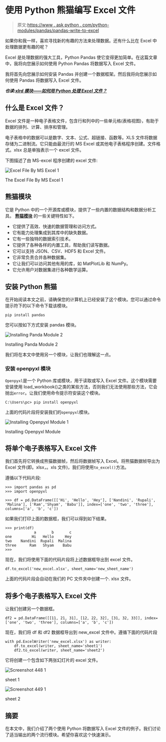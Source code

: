 # 使用 Python 熊猫编写 Excel 文件

> 原文:[https://www . ask python . com/python-modules/pandas/pandas-write-to-excel](https://www.askpython.com/python-modules/pandas/pandas-write-to-excel)

如果你和我一样，喜欢寻找新的有趣的方法来处理数据。还有什么比在 Excel 中处理数据更有趣的呢？

Excel 是处理数据的强大工具，Python Pandas 使它变得更加简单。在这篇文章中，我将向您展示如何使用 Python Pandas 将数据写入 Excel 文件。

我将首先向您展示如何安装 Pandas 并创建一个数据框架。然后我将向您展示如何使用 Pandas 将数据写入 Excel 文件。

***也读:[xlrd 模块——如何用 Python 处理 Excel 文件？](https://www.askpython.com/python-modules/xlrd-module)***

## 什么是 Excel 文件？

Excel 文件是一种电子表格文件，包含行和列中的一些单元格(表格视图)，有助于数据的排列、计算、排序和管理。

电子表格中的数据可以是数字、文本、公式、超链接、函数等。XLS 文件将数据存储为二进制流。它只能由最流行的 MS Excel 或其他电子表格程序创建。文件格式。xlsx 总是单独表示一个 excel 文件。

下图描述了由 MS-excel 程序创建的 excel 文件:

![Excel File By MS Excel 1](../Images/4ced5c814d53a96113a09284c629d578.png)

The Excel File By MS Excel 1

## 熊猫模块

它是 Python 中的一个开源库或模块，提供了一些内置的数据结构和数据分析工具。 [**熊猫模块**](https://www.askpython.com/python-modules/pandas/python-pandas-module-tutorial) 的一些关键特性如下。

*   它提供了高效、快速的数据管理和访问方式。
*   它有能力处理集成到其库中的缺失数据。
*   它有一些独特的数据索引技术。
*   它提供了各种各样的内置工具，帮助我们读写数据。
*   它可以支持 JSON、CSV、HDF5 和 Excel 文件。
*   它非常负责合并各种数据集。
*   它让我们可以访问其他有用的库，如 MatPlotLib 和 NumPy。
*   它允许用户对数据集进行各种数学运算。

## 安装 Python 熊猫

在开始阅读本文之前，请确保您的计算机上已经安装了这个模块。您可以通过命令提示符下的以下命令下载该模块。

```
pip install pandas

```

您可以按如下方式安装 pandas 模块。

![Installing Panda Module 2](../Images/77701ada77b669d64dd404c38715c7bd.png)

Installing Panda Module 2

我们将在本文中使用另一个模块，让我们也理解这一点。

### 安装 openpyxl 模块

`Openpyxl`是一个 Python 库或模块，用于读取或写入 Excel 文件。这个模块需要安装使用 load_workbook()之类的某些方法，否则我们无法使用那些方法，它会抛出`error`。让我们使用命令提示符安装这个模块。

```
C:\Users\pc> pip install openpyxl

```

上面的代码片段将安装我们的`openpyxl`模块。

![Installing Openpyxl Module 1](../Images/c97a3995239d342f1f569de760dc8327.png)

Installing Openpyxl Module

## 将单个电子表格写入 Excel 文件

我们首先将它转换成熊猫数据帧，然后将数据帧写入 Excel。将熊猫数据帧导出为 Excel 文件(即。xlsx，。xls 文件)，我们将使用`to_excel()`方法。

遵循以下代码片段:

```
>>> import pandas as pd
>>> import openpyxl

>>> df = pd.DataFrame([['Hi', 'Hello', 'Hey'], ['Nandini', 'Rupali', 'Malina'], ['Ram','Shyam', 'Babu']], index=['one', 'two', 'three'], columns=['a', 'b', 'c'])

```

如果我们打印上面的数据框，我们可以得到如下结果。

```
>>> print(df)
             a       b       c
one         Hi   Hello     Hey
two    Nandini  Rupali  Malina
three      Ram   Shyam    Babu
>>>

```

现在，我们将使用下面的代码片段将上述数据框导出到 excel 文件。

```
df.to_excel('new_excel.xlsx', sheet_name='new_sheet_name')

```

上面的代码片段会自动在我们的 PC 文件夹中创建一个. xlsx 文件。

## 将多个电子表格写入 Excel 文件

让我们创建另一个数据框。

```
df2 = pd.DataFrame([[11, 21, 31], [12, 22, 32], [31, 32, 33]], index=['one', 'two', 'three'], columns=['a', 'b', 'c'])

```

现在，我们将 df 和 df2 数据框导出到 new_excel 文件中。遵循下面的代码片段

```
with pd.ExcelWriter('new_excel.xlsx') as writer:
    df.to_excel(writer, sheet_name='sheet1')
    df2.to_excel(writer, sheet_name='sheet2')

```

它将创建一个包含如下两张幻灯片的 excel 文件。

![Screenshot 448 1](../Images/5d502901e5e6a35fd4dae85ffd76bddb.png)

sheet 1

![Screenshot 449 1](../Images/44397e723cb7825bac9fb468c5a3f30a.png)

sheet 2

## 摘要

在本文中，我们介绍了两个使用 Python 将数据写入 Excel 文件的例子。我们讨论了适当输出的两个流行模块。希望你喜欢这个快速演示。